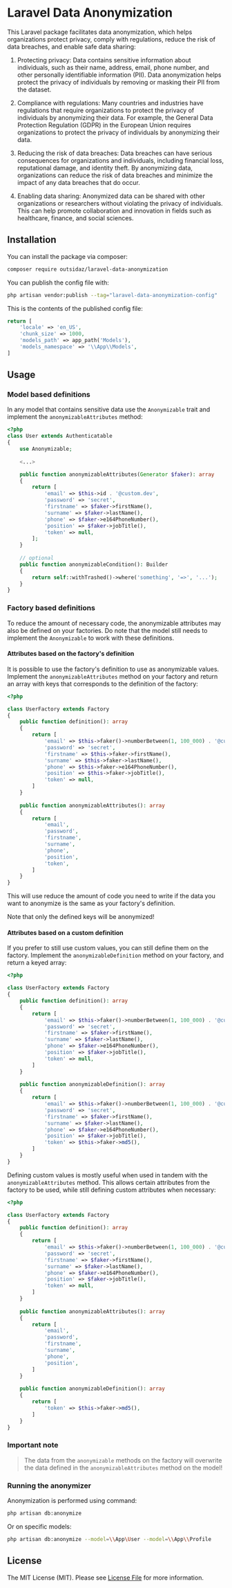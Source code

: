 # Laravel Data Anonymization

This Laravel package facilitates data anonymization, which helps organizations protect privacy, comply with regulations, reduce the risk of data breaches, and enable safe data sharing:
1. Protecting privacy: Data contains sensitive information about individuals, such as their name, address, email, phone number, and other personally identifiable information (PII). Data anonymization helps protect the privacy of individuals by removing or masking their PII from the dataset.

2. Compliance with regulations: Many countries and industries have regulations that require organizations to protect the privacy of individuals by anonymizing their data. For example, the General Data Protection Regulation (GDPR) in the European Union requires organizations to protect the privacy of individuals by anonymizing their data.

3. Reducing the risk of data breaches: Data breaches can have serious consequences for organizations and individuals, including financial loss, reputational damage, and identity theft. By anonymizing data, organizations can reduce the risk of data breaches and minimize the impact of any data breaches that do occur.

4. Enabling data sharing: Anonymized data can be shared with other organizations or researchers without violating the privacy of individuals. This can help promote collaboration and innovation in fields such as healthcare, finance, and social sciences.

## Installation
You can install the package via composer:

```bash
composer require outsidaz/laravel-data-anonymization
```

You can publish the config file with:

```bash
php artisan vendor:publish --tag="laravel-data-anonymization-config"
```

This is the contents of the published config file:

```php
return [
    'locale' => 'en_US',
    'chunk_size' => 1000,
    'models_path' => app_path('Models'),
    'models_namespace' => '\\App\\Models',
]
```

## Usage

### Model based definitions
In any model that contains sensitive data use the `Anonymizable` trait and implement the `anonymizableAttributes` method:

```php
<?php
class User extends Authenticatable
{
    use Anonymizable;
    
    <...>

    public function anonymizableAttributes(Generator $faker): array
    {
        return [
            'email' => $this->id . '@custom.dev',
            'password' => 'secret',
            'firstname' => $faker->firstName(),
            'surname' => $faker->lastName(),
            'phone' => $faker->e164PhoneNumber(),
            'position' => $faker->jobTitle(),
            'token' => null,
        ];
    }
    
    // optional
    public function anonymizableCondition(): Builder
    {
        return self::withTrashed()->where('something', '=>', '...');
    }
}
```

### Factory based definitions
To reduce the amount of necessary code, the anonymizable attributes may also be defined on your factories. 
Do note that the model still needs to implement the `Anonymizable` to work with these definitions.

#### Attributes based on the factory's definition
It is possible to use the factory's definition to use as anonymizable values. 
Implement the `anonymizableAttributes` method on your factory and return an array with keys that corresponds to the definition of the factory:

```php
<?php

class UserFactory extends Factory
{
    public function definition(): array
    {
        return [
            'email' => $this->faker()->numberBetween(1, 100_000) . '@custom.dev',
            'password' => 'secret',
            'firstname' => $this->faker->firstName(),
            'surname' => $this->faker->lastName(),
            'phone' => $this->faker->e164PhoneNumber(),
            'position' => $this->faker->jobTitle(),
            'token' => null,
        ]
    }
    
    public function anonymizableAttributes(): array
    {
        return [
            'email',
            'password',
            'firstname',
            'surname',
            'phone',
            'position',
            'token',
        ]
    }
}
```
This will use reduce the amount of code you need to write if the data you want to anonymize is the same as your factory's definition.

Note that only the defined keys will be anonymized!

#### Attributes based on a custom definition
If you prefer to still use custom values, you can still define them on the factory. 
Implement the `anonymizableDefinition` method on your factory, and return a keyed array:

```php
<?php

class UserFactory extends Factory
{
    public function definition(): array
    {
        return [
            'email' => $this->faker()->numberBetween(1, 100_000) . '@custom.dev',
            'password' => 'secret',
            'firstname' => $faker->firstName(),
            'surname' => $faker->lastName(),
            'phone' => $faker->e164PhoneNumber(),
            'position' => $faker->jobTitle(),
            'token' => null,
        ]
    }
    
    public function anonymizableDefinition(): array
    {
        return [
            'email' => $this->faker()->numberBetween(1, 100_000) . '@custom.dev',
            'password' => 'secret',
            'firstname' => $faker->firstName(),
            'surname' => $faker->lastName(),
            'phone' => $faker->e164PhoneNumber(),
            'position' => $faker->jobTitle(),
            'token' => $this->faker->md5(),
        ]
    }
}
```

Defining custom values is mostly useful when used in tandem with the `anonymizableAttributes` method. 
This allows certain attributes from the factory to be used, while still defining custom attributes when necessary:
```php
<?php

class UserFactory extends Factory
{
    public function definition(): array
    {
        return [
            'email' => $this->faker()->numberBetween(1, 100_000) . '@custom.dev',
            'password' => 'secret',
            'firstname' => $faker->firstName(),
            'surname' => $faker->lastName(),
            'phone' => $faker->e164PhoneNumber(),
            'position' => $faker->jobTitle(),
            'token' => null,
        ]
    }
    
    public function anonymizableAttributes(): array
    {
        return [
            'email',
            'password',
            'firstname',
            'surname',
            'phone',
            'position',
        ]
    }
    
    public function anonymizableDefinition(): array
    {
        return [
            'token' => $this->faker->md5(),
        ]
    }
}
```

### Important note
>The data from the `anonymizable` methods on the factory will overwrite the data defined in the  `anonymizableAttributes` method on the model!

### Running the anonymizer
Anonymization is performed using command:

```bash
php artisan db:anonymize
```

Or on specific models:
```bash
php artisan db:anonymize --model=\\App\User --model=\\App\\Profile
```

## License

The MIT License (MIT). Please see [License File](LICENSE) for more information.
